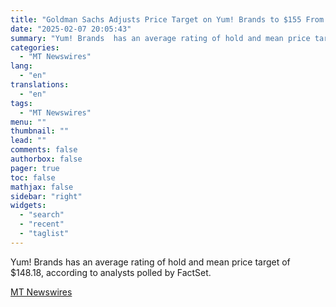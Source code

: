 ```yaml
---
title: "Goldman Sachs Adjusts Price Target on Yum! Brands to $155 From $140, Maintains Neutral Rating"
date: "2025-02-07 20:05:43"
summary: "Yum! Brands  has an average rating of hold and mean price target of $148.18, according to analysts polled by FactSet."
categories:
  - "MT Newswires"
lang:
  - "en"
translations:
  - "en"
tags:
  - "MT Newswires"
menu: ""
thumbnail: ""
lead: ""
comments: false
authorbox: false
pager: true
toc: false
mathjax: false
sidebar: "right"
widgets:
  - "search"
  - "recent"
  - "taglist"
---
```


Yum! Brands has an average rating of hold and mean price target of $148.18, according to analysts polled by FactSet.

[MT Newswires](https://www.tradingview.com/news/mtnewswires.com:20250207:A3312316:0/)
